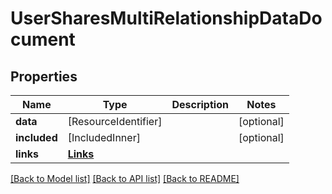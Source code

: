 # UserSharesMultiRelationshipDataDocument

## Properties
Name | Type | Description | Notes
------------ | ------------- | ------------- | -------------
**data** | [ResourceIdentifier] |  | [optional] 
**included** | [IncludedInner] |  | [optional] 
**links** | [**Links**](Links.md) |  | 

[[Back to Model list]](../README.md#documentation-for-models) [[Back to API list]](../README.md#documentation-for-api-endpoints) [[Back to README]](../README.md)



